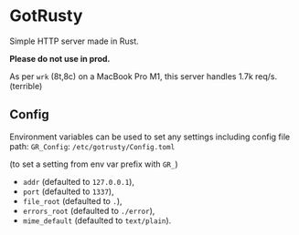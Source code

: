 # GotRusty

Simple HTTP server made in Rust.

**Please do not use in prod.**

As per `wrk` (8t,8c) on a MacBook Pro M1, this server handles 1.7k req/s. (terrible)

## Config
Environment variables can be used to set any settings including config file path: `GR_Config`: `/etc/gotrusty/Config.toml`

(to set a setting from env var prefix with `GR_`)

- `addr` (defaulted to `127.0.0.1`),
- `port` (defaulted to `1337`),
- `file_root` (defaulted to `.`),
- `errors_root` (defaulted to `./error`),
- `mime_default` (defaulted to `text/plain`).